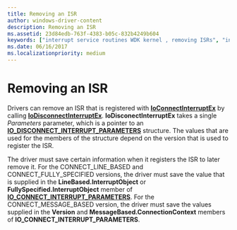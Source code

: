 ```yaml
---
title: Removing an ISR
author: windows-driver-content
description: Removing an ISR
ms.assetid: 23d84edb-763f-4383-b05c-832b4249b604
keywords: ["interrupt service routines WDK kernel , removing ISRs", "interrupt objects WDK kernel , removing ISRs", "ISRs WDK kernel , removing ISRs", "removing ISRs WDK kernel"]
ms.date: 06/16/2017
ms.localizationpriority: medium
---
```


# Removing an ISR


Drivers can remove an ISR that is registered with [**IoConnectInterruptEx**](https://msdn.microsoft.com/library/windows/hardware/ff548378) by calling [**IoDisconnectInterruptEx**](https://msdn.microsoft.com/library/windows/hardware/ff549093). **IoDisconectInterruptEx** takes a single *Parameters* parameter, which is a pointer to an [**IO\_DISCONNECT\_INTERRUPT\_PARAMETERS**](https://msdn.microsoft.com/library/windows/hardware/ff550569) structure. The values that are used for the members of the structure depend on the version that is used to register the ISR.

The driver must save certain information when it registers the ISR to later remove it. For the CONNECT\_LINE\_BASED and CONNECT\_FULLY\_SPECIFIED versions, the driver must save the value that is supplied in the **LineBased.InterruptObject** or **FullySpecified.InterruptObject** member of [**IO\_CONNECT\_INTERRUPT\_PARAMETERS**](https://msdn.microsoft.com/library/windows/hardware/ff550541). For the CONNECT\_MESSAGE\_BASED version, the driver must save the values supplied in the **Version** and **MessageBased.ConnectionContext** members of **IO\_CONNECT\_INTERRUPT\_PARAMETERS**.

 

 




